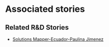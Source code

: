 # Associated stories

<!-- !!DO NOT REMOVE!! start autogenerated hyperlinks -->
## Related R&D Stories
- [Solutions Mapper\-Ecuador\-Paulina Jimenez](/RnD-Archive/stories/?doc=SolutionMappers_ECU)
<!-- !!DO NOT REMOVE!! end autogenerated hyperlinks -->